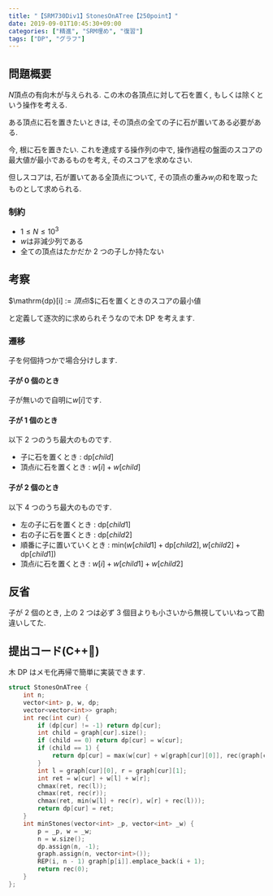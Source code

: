 ```yaml
---
title: "【SRM730Div1】StonesOnATree【250point】"
date: 2019-09-01T10:45:30+09:00
categories: ["精進", "SRM埋め", "復習"]
tags: ["DP", "グラフ"]
---
```


## 問題概要

$N$頂点の有向木が与えられる. この木の各頂点に対して石を置く, もしくは除くという操作を考える.

ある頂点に石を置きたいときは, その頂点の全ての子に石が置いてある必要がある.

今, 根に石を置きたい. これを達成する操作列の中で, 操作過程の盤面のスコアの最大値が最小であるものを考え, そのスコアを求めなさい.

但しスコアは, 石が置いてある全頂点について, その頂点の重み$w_i$の和を取ったものとして求められる.

### 制約

- $1 \leq N \leq 10^3$
- $w$は非減少列である
- 全ての頂点はたかだか 2 つの子しか持たない

## 考察

$\mathrm{dp}[i] := $頂点$i$に石を置くときのスコアの最小値

と定義して逐次的に求められそうなので木 DP を考えます.

### 遷移

子を何個持つかで場合分けします.

#### 子が 0 個のとき

子が無いので自明に$w[i]$です.

#### 子が 1 個のとき

以下 2 つのうち最大のものです.

- 子に石を置くとき : $\mathrm{dp}[child]$
- 頂点$i$に石を置くとき : $w[i] + w[child]$

#### 子が 2 個のとき

以下 4 つのうち最大のものです.

- 左の子に石を置くとき : $\mathrm{dp}[child1]$
- 右の子に石を置くとき : $\mathrm{dp}[child2]$
- 順番に子に置いていくとき : $\mathrm{min}(w[child1] + \mathrm{dp}[child2], w[child2] + \mathrm{dp}[child1])$
- 頂点$i$に石を置くとき : $w[i] + w[child1] + w[child2]$

## 反省

子が 2 個のとき, 上の 2 つは必ず 3 個目よりも小さいから無視していいねって勘違いしてた.

## 提出コード(C++:high_brightness:)

木 DP はメモ化再帰で簡単に実装できます.

```cpp
struct StonesOnATree {
    int n;
    vector<int> p, w, dp;
    vector<vector<int>> graph;
    int rec(int cur) {
        if (dp[cur] != -1) return dp[cur];
        int child = graph[cur].size();
        if (child == 0) return dp[cur] = w[cur];
        if (child == 1) {
            return dp[cur] = max(w[cur] + w[graph[cur][0]], rec(graph[cur][0]));
        }
        int l = graph[cur][0], r = graph[cur][1];
        int ret = w[cur] + w[l] + w[r];
        chmax(ret, rec(l));
        chmax(ret, rec(r));
        chmax(ret, min(w[l] + rec(r), w[r] + rec(l)));
        return dp[cur] = ret;
    }
    int minStones(vector<int> _p, vector<int> _w) {
        p = _p, w = _w;
        n = w.size();
        dp.assign(n, -1);
        graph.assign(n, vector<int>());
        REP(i, n - 1) graph[p[i]].emplace_back(i + 1);
        return rec(0);
    }
};
```
